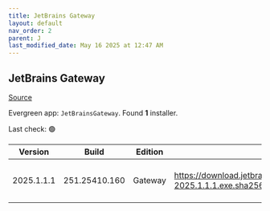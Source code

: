 ```yaml
---
title: JetBrains Gateway
layout: default
nav_order: 2
parent: J
last_modified_date: May 16 2025 at 12:47 AM
---
```


## JetBrains Gateway

[Source](https://www.jetbrains.com/)

Evergreen app: `JetBrainsGateway`. Found **1** installer.

Last check: 🟢

| Version    | Build         | Edition | Sha256                                                                             | Date      | Size      | Type | URI                                                                                                                                                        |
| ---------- | ------------- | ------- | ---------------------------------------------------------------------------------- | --------- | --------- | ---- | ---------------------------------------------------------------------------------------------------------------------------------------------------------- |
| 2025.1.1.1 | 251.25410.160 | Gateway | https://download.jetbrains.com/idea/gateway/JetBrainsGateway-2025.1.1.1.exe.sha256 | 15/5/2025 | 234665280 | exe  | [https://download.jetbrains.com/idea/gateway/JetBrainsGateway-2025.1.1.1.exe](https://download.jetbrains.com/idea/gateway/JetBrainsGateway-2025.1.1.1.exe) |
